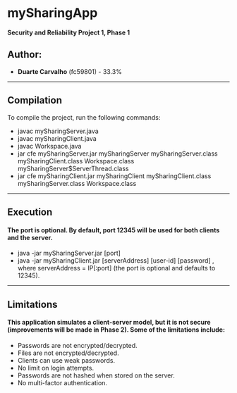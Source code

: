 # mySharingApp

**Security and Reliability Project 1, Phase 1**

## Author:
- **Duarte Carvalho** (fc59801) - 33.3%
---

## Compilation

To compile the project, run the following commands:

- javac mySharingServer.java
- javac mySharingClient.java
- javac Workspace.java
- jar cfe mySharingServer.jar mySharingServer mySharingServer.class mySharingClient.class Workspace.class mySharingServer$ServerThread.class
- jar cfe mySharingClient.jar mySharingClient mySharingClient.class mySharingServer.class Workspace.class

---

## Execution 
#### The port is optional. By default, port 12345 will be used for both clients and the server.
- java -jar mySharingServer.jar [port]
- java -jar mySharingClient.jar [serverAddress] [user-id] [password] , where serverAddress = IP[:port] (the port is optional and defaults to 12345).

---

## Limitations
#### This application simulates a client-server model, but it is not secure (improvements will be made in Phase 2). Some of the limitations include:

- Passwords are not encrypted/decrypted.
- Files are not encrypted/decrypted.
- Clients can use weak passwords.
- No limit on login attempts.
- Passwords are not hashed when stored on the server.
- No multi-factor authentication.



